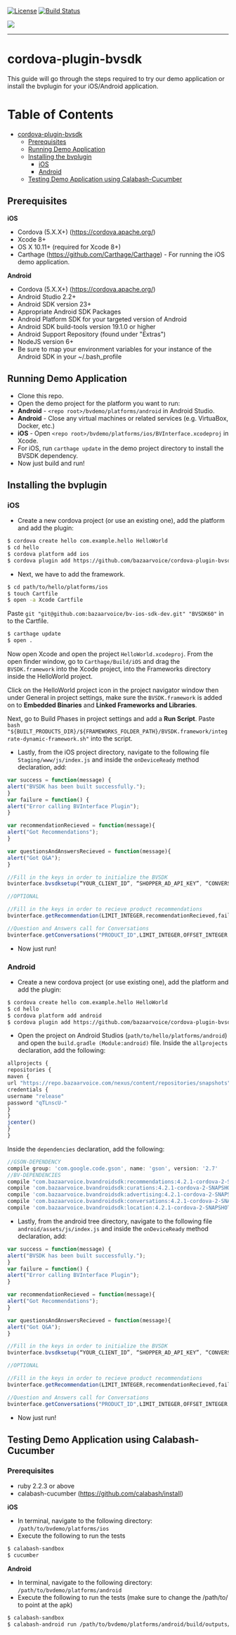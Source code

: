 [![License](https://img.shields.io/cocoapods/l/BVSDK.svg?style=flat)](./LICENSE)
[![Build Status](https://travis-ci.com/bazaarvoice/cordova-plugin-bvsdk.svg?token=HjZzZooBqafqGuyqBXHY&branch=develop)](https://travis-ci.com/bazaarvoice/cordova-plugin-bvsdk)

![](./misc/logo-tagline.png)

***

# cordova-plugin-bvsdk

This guide will go through the steps required to try our demo application or install the bvplugin for your iOS/Android application.

Table of Contents
=================

* [cordova-plugin-bvsdk](#cordova-plugin-bvsdk)
  * [Prerequisites](#prerequisites)
  * [Running Demo Application](#running-demo-application)
  * [Installing the bvplugin](#installing-the-bvplugin)
    * [iOS](#ios)
    * [Android](#android)
  * [Testing Demo Application using Calabash-Cucumber](#testing-demo-application-using-calabash-cucumber)

## Prerequisites
**iOS**

- Cordova (5.X.X+) (https://cordova.apache.org/)
- Xcode 8+
- OS X 10.11+ (required for Xcode 8+)
- Carthage (https://github.com/Carthage/Carthage) - For running the iOS demo application.

**Android**

- Cordova (5.X.X+) (https://cordova.apache.org/)
- Android Studio 2.2+
- Android SDK version 23+
- Appropriate Android SDK Packages
- Android Platform SDK for your targeted version of Android
- Android SDK build-tools version 19.1.0 or higher
- Android Support Repository (found under "Extras")
- NodeJS version 6+
- Be sure to map your environment variables for your instance of the Android SDK in your ~/.bash_profile 

## Running Demo Application
- Clone this repo.
- Open the demo project for the platform you want to run:
- **Android** - `<repo root>/bvdemo/platforms/android` in Android Studio.
- **Android** - Close any virtual machines or related services (e.g. VirtuaBox, Docker, etc.)
- **iOS** - Open `<repo root>/bvdemo/platforms/ios/BVInterface.xcodeproj` in Xcode.
- For iOS, run `carthage update` in the demo project directory to install the BVSDK dependency.
- Now just build and run!

## Installing the bvplugin

### iOS

- Create a new cordova project (or use an existing one), add the platform and add the plugin:
```sh
$ cordova create hello com.example.hello HelloWorld
$ cd hello
$ cordova platform add ios
$ cordova plugin add https://github.com/bazaarvoice/cordova-plugin-bvsdk#develop:/bvplugin
```

- Next, we have to add the framework. 
```sh
$ cd path/to/hello/platforms/ios
$ touch Cartfile
$ open -a Xcode Cartfile
```
Paste `git "git@github.com:bazaarvoice/bv-ios-sdk-dev.git" "BVSDK60"` in to the Cartfile.
```sh
$ carthage update
$ open .
```
Now open Xcode and open the project `HelloWorld.xcodeproj`. From the open finder window, go to `Carthage/Build/iOS` and drag the `BVSDK.framework` into the Xcode project, into the Frameworks directory inside the HelloWorld project. 

Click on the HelloWorld project icon in the project navigator window then under General in project settings, make sure the `BVSDK.framework` is added on to **Embedded Binaries** and **Linked Frameworks and Libraries**. 

Next, go to Build Phases in project settings and add a **Run Script**. Paste `bash "${BUILT_PRODUCTS_DIR}/${FRAMEWORKS_FOLDER_PATH}/BVSDK.framework/integrate-dynamic-framework.sh"` into the script. 

- Lastly, from the iOS project directory, navigate to the following file `Staging/www/js/index.js` and inside the `onDeviceReady` method declaration, add:

```js
var success = function(message) {
alert("BVSDK has been built successfully.");
}
var failure = function() {
alert("Error calling BVInterface Plugin");
}

var recommendationRecieved = function(message){
alert("Got Recommendations");
}

var questionsAndAnswersRecieved = function(message){
alert("Got Q&A");
}

//Fill in the keys in order to initialize the BVSDK
bvinterface.bvsdksetup(“YOUR_CLIENT_ID”, “SHOPPER_AD_API_KEY”, “CONVERSATION_KEY”, success, failure);

//OPTIONAL

//Fill in the keys in order to recieve product recommendations
bvinterface.getRecommendation(LIMIT_INTEGER,recommendationRecieved,failure);

//Question and Answers call for Conversations
bvinterface.getConversations("PRODUCT_ID",LIMIT_INTEGER,OFFSET_INTEGER, questionsAndAnswersRecieved, failure);

```

- Now just run!

### Android


- Create a new cordova project (or use existing one), add the platform and add the plugin:

```sh
$ cordova create hello com.example.hello HelloWorld
$ cd hello
$ cordova platform add android
$ cordova plugin add https://github.com/bazaarvoice/cordova-plugin-bvsdk#develop:/bvplugin
```

- Open the project on Android Studios (`path/to/hello/platforms/android`) and open the `build.gradle (Module:android)` file. Inside the `allprojects` declaration, add the following:
```js
allprojects {
repositories {
maven {
url "https://repo.bazaarvoice.com/nexus/content/repositories/snapshots"
credentials {
username "release"
password "qTLnscU-"
}
}
jcenter()
}
}
```

Inside the `dependencies` declaration, add the following:
```js
//GSON-DEPENDENCY
compile group: 'com.google.code.gson', name: 'gson', version: '2.7'
//BV-DEPENDENCIES
compile "com.bazaarvoice.bvandroidsdk:recommendations:4.2.1-cordova-2-SNAPSHOT"
compile 'com.bazaarvoice.bvandroidsdk:curations:4.2.1-cordova-2-SNAPSHOT'
compile 'com.bazaarvoice.bvandroidsdk:advertising:4.2.1-cordova-2-SNAPSHOT'
compile 'com.bazaarvoice.bvandroidsdk:conversations:4.2.1-cordova-2-SNAPSHOT'
compile 'com.bazaarvoice.bvandroidsdk:location:4.2.1-cordova-2-SNAPSHOT'
```

- Lastly, from the android tree directory, navigate to the following file `android/assets/js/index.js` and inside the `onDeviceReady` method declaration, add:

```js
var success = function(message) {
alert("BVSDK has been built successfully.");
}
var failure = function() {
alert("Error calling BVInterface Plugin");
}

var recommendationRecieved = function(message){
alert("Got Recommendations");
}

var questionsAndAnswersRecieved = function(message){
alert("Got Q&A");
}

//Fill in the keys in order to initialize the BVSDK
bvinterface.bvsdksetup(“YOUR_CLIENT_ID”, “SHOPPER_AD_API_KEY”, “CONVERSATION_KEY”, success, failure);

//OPTIONAL

//Fill in the keys in order to recieve product recommendations
bvinterface.getRecommendation(LIMIT_INTEGER,recommendationRecieved,failure);

//Question and Answers call for Conversations
bvinterface.getConversations("PRODUCT_ID",LIMIT_INTEGER,OFFSET_INTEGER, questionsAndAnswersRecieved, failure);
```
- Now just run!

## Testing Demo Application using Calabash-Cucumber

### Prerequisites
- ruby 2.2.3 or above
- calabash-cucumber (https://github.com/calabash/install)

**iOS**
- In terminal, navigate to the following directory: `/path/to/bvdemo/platforms/ios`
- Execute the following to run the tests
```sh
$ calabash-sandbox
$ cucumber
```

**Android**
- In terminal, navigate to the following directory: `/path/to/bvdemo/platforms/android`
- Execute the following to run the tests (make sure to change the /path/to/ to point at the apk)
```sh
$ calabash-sandbox
$ calabash-android run /path/to/bvdemo/platforms/android/build/outputs/apk/android-debug.apk
```
